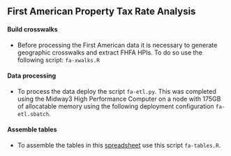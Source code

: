 ## First American Property Tax Rate Analysis

#### Build crosswalks
* Before processing the First American data it is necessary to generate geographic crosswalks and extract FHFA HPIs. To do so use the following script: `fa-xwalks.R`

#### Data processing
* To process the data deploy the script `fa-etl.py`. This was completed using the Midway3 High Performance Computer on a node with 175GB of allocatable memory using the following deployment configuration `fa-etl.sbatch`.

#### Assemble tables
* To assemble the tables in this [spreadsheet](https://docs.google.com/spreadsheets/d/1ipsXMEUDbFygD6tXtluf8t4aQ9LIXcqJBiTIc8DP9II/) use this script `fa-tables.R`.

